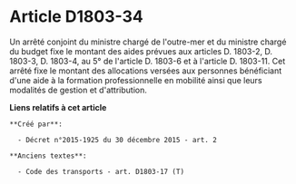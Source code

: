 # Article D1803-34

Un arrêté conjoint du ministre chargé de l'outre-mer et du ministre chargé du budget fixe le montant des aides prévues aux
articles D. 1803-2, D. 1803-3, D. 1803-4, au 5° de l'article D. 1803-6 et à l'article D. 1803-11. Cet arrêté fixe le montant
des allocations versées aux personnes bénéficiant d'une aide à la formation professionnelle en mobilité ainsi que leurs
modalités de gestion et d'attribution.

**Liens relatifs à cet article**

	**Créé par**:

	  - Décret n°2015-1925 du 30 décembre 2015 - art. 2

	**Anciens textes**:

	  - Code des transports - art. D1803-17 (T)
